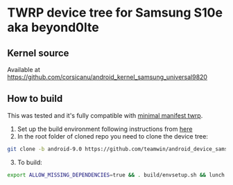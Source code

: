 # TWRP device tree for Samsung S10e aka beyond0lte

## Kernel source 
Available at https://github.com/corsicanu/android_kernel_samsung_universal9820

## How to build
This was tested and it's fully compatible with [minimal manifest twrp](https://github.com/minimal-manifest-twrp/platform_manifest_twrp_omni).
1. Set up the build environment following instructions from [here](https://github.com/minimal-manifest-twrp/platform_manifest_twrp_omni/blob/twrp-9.0/README.md#getting-started)
2. In the root folder of cloned repo you need to clone the device tree:
```bash
git clone -b android-9.0 https://github.com/teamwin/android_device_samsung_beyond0lte.git device/samsung/beyond0lte
```
3. To build:
```bash
export ALLOW_MISSING_DEPENDENCIES=true && . build/envsetup.sh && lunch omni_beyond0lte-eng && mka recoveryimage -j128
```

